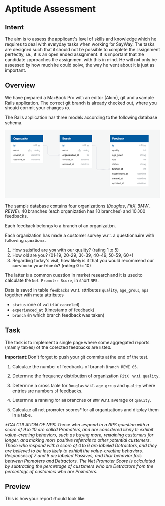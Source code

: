 # Aptitude Assessment

## Intent

The aim is to assess the applicant's level of skills and knowledge which he requires to deal with everyday tasks when working for SayWay. The tasks are designed such that it should not be possible to complete the assignment perfectly, i.e., it is an open ended assignment.
It is important that the candidate approaches the assignment with this in mind. He will not only be assessed by how much he could solve, the way he went about it is just as important.


## Overview

We have prepared a MacBook Pro with an editor (Atom), git and a sample Rails application. The correct git branch is already checked out, where you should commit your changes to.

The Rails application has three models according to the following database schema.

![db_schema](db_schema.png)

The sample database contains four organizations (_Douglas_, _FitX_, _BMW_, _REWE_), 40 branches (each organization has 10 branches) and 10.000 feedbacks.

Each feedback belongs to a branch of an organization.

Each organization has made a customer survey w.r.t. a questionnaire with following questions:

1. How satisfied are you with our quality? (rating 1 to 5)
2. How old are you? (01-19, 20-29, 30-39, 40-49, 50-59, 60+)
3. Regarding today's visit, how likely is it that you would recommend our service to your friends? (rating 0 to 10)

The latter is a common question in market research and it is used to calculate the `Net Promoter Score`, in short `NPS`.

Data is saved in table `feedbacks` w.r.t. attributes `quality`, `age_group`, `nps` together with meta attributes

- `status` (one of `valid` or `canceled`)
- `experienced_at` (timestamp of feedback)
- `branch` (in which branch feedback was taken)


## Task

The task is to implement a single page where some aggregated reports (mainly tables) of the collected feedbacks are listed.

__Important__: Don't forget to push your git commits at the end of the test.

1. Calculate the number of feedbacks of branch `Branch REWE 05`.

2. Determine the frequency distribution of organization `FitX ` w.r.t. `quality`.

3. Determine a cross table for `Douglas` w.r.t. `age group` and `quality` where entries are numbers of feedbacks.

4. Determine a ranking for all branches of `BMW` w.r.t. average of `quality`.

5. Calculate all net promoter scores* for all organizations and display them in a table.

_*CALCULATION OF NPS: Those who respond to a NPS question with a score of 9 to 10 are called Promoters, and are considered likely to exhibit value-creating behaviors, such as buying more, remaining customers for longer, and making more positive referrals to other potential customers. Those who respond with a score of 0 to 6 are labeled Detractors, and they are believed to be less likely to exhibit the value-creating behaviors. Responses of 7 and 8 are labeled Passives, and their behavior falls between Promoters and Detractors. The Net Promoter Score is calculated by subtracting the percentage of customers who are Detractors from the percentage of customers who are Promoters._


## Preview

This is how your report should look like:
